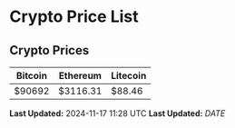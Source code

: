 # Crypto Price List

## Crypto Prices
| Bitcoin | Ethereum | Litecoin |
| ------- | -------- | -------- |
| $90692 | $3116.31 | $88.46 |
**Last Updated:** 2024-11-17 11:28 UTC
**Last Updated:** $DATE$
